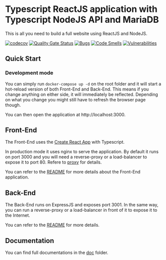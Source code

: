 # Typescript ReactJS application with Typescript NodeJS API and MariaDB

This is all you need to build a full website using ReactJS and NodeJS.

[![codecov](https://codecov.io/gh/jscoobyced/full-stack-app/branch/main/graph/badge.svg)](https://codecov.io/gh/jscoobyced/full-stack-app)
[![Quality Gate Status](https://sonarcloud.io/api/project_badges/measure?project=jscoobyced_full-stack-app&metric=alert_status)](https://sonarcloud.io/dashboard?id=jscoobyced_full-stack-app)
[![Bugs](https://sonarcloud.io/api/project_badges/measure?project=jscoobyced_full-stack-app&metric=bugs)](https://sonarcloud.io/dashboard?id=jscoobyced_full-stack-app)
[![Code Smells](https://sonarcloud.io/api/project_badges/measure?project=jscoobyced_full-stack-app&metric=code_smells)](https://sonarcloud.io/dashboard?id=jscoobyced_full-stack-app)
[![Vulnerabilities](https://sonarcloud.io/api/project_badges/measure?project=jscoobyced_full-stack-app&metric=vulnerabilities)](https://sonarcloud.io/dashboard?id=jscoobyced_full-stack-app)


## Quick Start

### Development mode
You can simply run `docker-compose up -d` on the root folder and it will start a hot-reload version of both Front-End and Back-End. This means if you change anything on either side, it will immediately be reflected. Depending on what you change you might still have to refresh the browser page though.

You can then open the application at http://localhost:3000.

## Front-End
The Front-End uses the [Create React App](https://github.com/facebook/create-react-app) with Typescript.

In production mode it uses nginx to serve the application. By default it runs on port 3000 and you will need a reverse-proxy or a load-balancer to expose it to port 80. Refere to [proxy](./doc/deploy/reverse-proxy.md) for details.

You can refer to the [README](./be/README.md) for more details about the Front-End application.

## Back-End
The Back-End runs on ExpressJS and exposes port 3001. In the same way, you can run a reverse-proxy or a load-balancer in front of it to expose it to the Internet.

You can refer to the [README](./be/README.md) for more details.

## Documentation
You can find full documentations in the [doc](doc/README.md) folder.